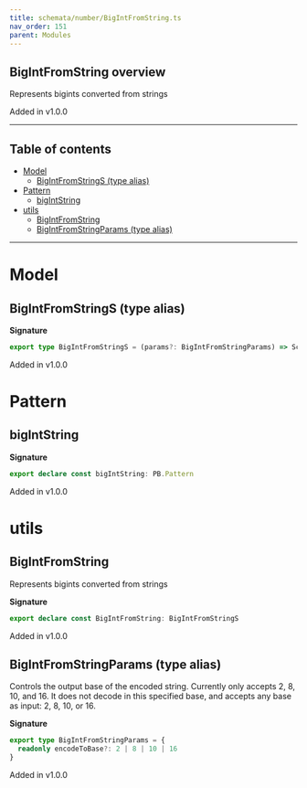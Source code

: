 ```yaml
---
title: schemata/number/BigIntFromString.ts
nav_order: 151
parent: Modules
---
```


## BigIntFromString overview

Represents bigints converted from strings

Added in v1.0.0

---

<h2 class="text-delta">Table of contents</h2>

- [Model](#model)
  - [BigIntFromStringS (type alias)](#bigintfromstrings-type-alias)
- [Pattern](#pattern)
  - [bigIntString](#bigintstring)
- [utils](#utils)
  - [BigIntFromString](#bigintfromstring)
  - [BigIntFromStringParams (type alias)](#bigintfromstringparams-type-alias)

---

# Model

## BigIntFromStringS (type alias)

**Signature**

```ts
export type BigIntFromStringS = (params?: BigIntFromStringParams) => SchemaExt<string, bigint>
```

Added in v1.0.0

# Pattern

## bigIntString

**Signature**

```ts
export declare const bigIntString: PB.Pattern
```

Added in v1.0.0

# utils

## BigIntFromString

Represents bigints converted from strings

**Signature**

```ts
export declare const BigIntFromString: BigIntFromStringS
```

Added in v1.0.0

## BigIntFromStringParams (type alias)

Controls the output base of the encoded string. Currently only accepts 2, 8, 10, and 16. It does not decode in this specified base, and accepts any base as input: 2, 8, 10, or 16.

**Signature**

```ts
export type BigIntFromStringParams = {
  readonly encodeToBase?: 2 | 8 | 10 | 16
}
```

Added in v1.0.0

